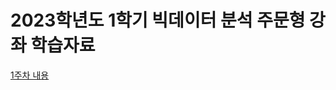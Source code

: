 # 2023학년도 1학기 빅데이터 분석 주문형 강좌 학습자료

[1주차 내용](https://github.com/Goodgaym/202301PthBigdata/blob/master/Week1_PythonBasic/Contents.md)
